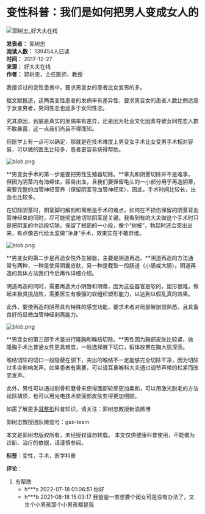 # 变性科普：我们是如何把男人变成女人的

![郭树忠_好大夫在线](https://n4.hdfimg.com/g2/M03/C2/66/w4YBAF1t5FuAajbLAADTtsg0VIg350_200_200_1.jpg?f608)

**发表者：** 郭树忠  
**阅读人数：** 139454人已读  
**时间：** 2017-12-27  
**来源：** 好大夫在线  
**作者：** 郭树忠，主任医师，教授  

我接诊过的变性患者中，要求男变女的患者比女变男的多。

据文献报道，这两类变性患者的发病率有差异性，要求男变女的患者人数比例远高于女变男者，男同性恋也远多于女同性恋。

究其原因，到底是真实的发病率有差异，还是因为社会文化因素导致女同性恋人群不敢暴露，这一点我们尚且不得而知。

但医学上有一点可以确定，那就是在技术难度上男变女手术比女变男手术相对容易，可以做的医生比较多，患者更容易获得帮助。

![blob.png](http://n1.hdfimg.com/g10/M06/E8/1C/vYYBAFpDN5mATG_4AAFUT-OF3TA064.png?_ms_=50b4)

**男变女手术的第一步是要把男性生殖器切除。**睾丸和阴茎切除并不是难事，但因为阴茎内有海绵体，容易出血，且我们要保留龟头的一小部分用于再造阴蒂，需要完整的血管神经营养（保留阴茎背血管神经束），因此，手术时间比较长，出血也比较多。

在切除阴茎时，阴茎脚的解剖和离断是手术的难点，如何在不损伤保留的阴茎背血管神经束的同时，尽可能彻底地切除阴茎是关键。我看到有的大夫做这个手术时只是把阴茎的中远段切除，保留了根部的一小段，像个“树桩”，勃起时还会突出出来，有点像古代给太监做“净身”手术，效果实在不敢恭维。

![blob.png](http://n3.hdfimg.com/g10/M06/E6/D1/vIYBAFpDN6mAegwAAADNctlMKMs777.png?_ms_=b183)

**男变女的第二步是再造女性外生殖器，主要是阴道再造。**阴道再造的方法通常有两种，一种是使用阴囊皮肤，另一种是截取一段肠道（小肠或大肠）。阴道再造的具体方法我们今后再作详细介绍。

阴道再造的同时，需要再造大小阴唇和阴蒂，因为这些器官是软的，塑形很难，做起来极具挑战性，需要医生有极强的软组织塑形能力，以达到以假乱真的效果。

此外，要使再造的阴蒂具有特殊的感觉功能，要求术者对局部解剖很熟悉，且具备良好的显微血管神经剥离能力。

![blob.png](http://n2.hdfimg.com/g10/M06/E6/D1/vIYBAFpDN7OAcvC0AAM0lArhJYc894.png?_ms_=fbd2)

**男变女的第三部手术是进行隆胸和喉结切除。**男性因为胸部皮肤比较紧，做隆胸手术比普通女性更具难度，一般选择腋下切口，假体放置在胸大肌深面。

喉结切除的切口一般隐蔽在颌下，突出的喉结不一定能够完全切除干净，因为切除过多会影响发声。如果患者有需要，可以请耳鼻喉科大夫通过调节声带的松紧而改变发声。

此外，男性可以通过削骨和磨骨来使得面部轮廓更加柔和，可以用激光脱毛的方法祛除胡须，也可以用光电技术使面部皮肤变得更加细腻。

如需了解更多[耳整形](https://www.haodf.com/jibing/erbuzhengxing.htm)科普知识，请关注：郭树忠教授新浪微博

郭树忠教授团队微信号：gsz-team

本文是郭树忠版权所有，未经授权请勿转载。 本文仅供健康科普使用，不能做为诊断、治疗的依据，请谨慎参阅。

**标签**：变性，手术，医学科普

**评论**：
1. 有帮助
   - h***s 2022-07-18 01:06:51
     你好
   - h***b 2021-08-18 15:03:17
     我爸爸一直想要个闺女可是没有办法了，又生个小男孩那个小男孩都是我